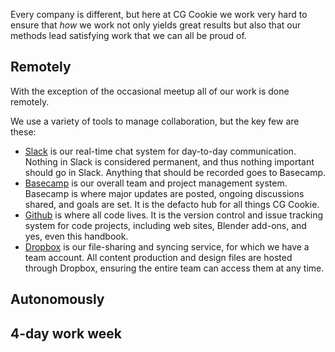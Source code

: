 Every company is different, but here at CG Cookie we work very hard to ensure that *how* we work not only yields great
results but also that our methods lead satisfying work that we can all be proud of.

## Remotely
With the exception of the occasional meetup all of our work is done remotely. 

We use a variety of tools to manage collaboration, but the key few are these:

* [Slack](https://slack.com) is our real-time chat system for day-to-day communication. Nothing in Slack is considered permanent, and thus nothing important should go in Slack. Anything that should be recorded goes to Basecamp.
* [Basecamp](https://basecamp.com) is our overall team and project management system. Basecamp is where major updates are posted, ongoing discussions shared, and goals are set. It is the defacto hub for all things CG Cookie.
* [Github](https://github.com) is where all code lives. It is the version control and issue tracking system for code projects, including web sites, Blender add-ons, and yes, even this handbook.
* [Dropbox](https://dropbox.com) is our file-sharing and syncing service, for which we have a team account. All content production and design files are hosted through Dropbox, ensuring the entire team can access them at any time. 

## Autonomously

## 4-day work week

